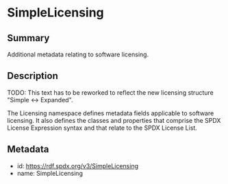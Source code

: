 <!-- Automatically generated by spec-parser v2.0.0 on 2024-01-08T22:20:56.273795+00:00 -->
<!-- SPDX-License-Identifier: Community-Spec-1.0 -->

# SimpleLicensing

## Summary

Additional metadata relating to software licensing.


## Description

TODO: This text has to be reworked to reflect the new licensing structure "Simple <-> Expanded".

The Licensing namespace defines metadata fields applicable to software
licensing. It also defines the classes and properties that comprise the
SPDX License Expression syntax and that relate to the SPDX License List.


## Metadata

- id: https://rdf.spdx.org/v3/SimpleLicensing
- name: SimpleLicensing


